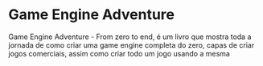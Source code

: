 # Game Engine Adventure
Game Engine Adventure - From zero to end, é um livro que mostra toda a jornada de como criar uma game engine completa do zero, capas de criar jogos comerciais, assim como criar todo um jogo usando a mesma
